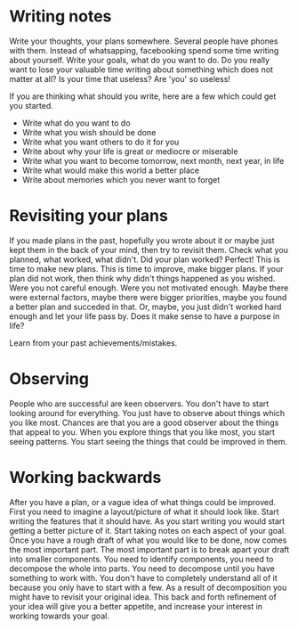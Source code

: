 
<!--- Goal: As most empowered creature of this planet, our goals should be
% profound. Give hints to how to think ahead. Give examples how successful
% people got that position as a result of thinking ahead. Realize that everyone
% is special No individual in this world look same as any other, what does that
% mean. Everyone thinks differently. -->

# Writing notes
Write your thoughts, your plans somewhere. Several people have phones with
them. Instead of whatsapping, facebooking spend some time writing about
yourself.  Write your goals, what do you want to do. Do you really want to lose
your valuable time writing about something which does not matter at all? Is your
time that useless? Are 'you' so useless!

If you are thinking what should you write, here are a few which could get you started.
- Write what do you want to do
- Write what you wish should be done
- Write what you want others to do it for you
- Write about why your life is great or mediocre or miserable
- Write what you want to become tomorrow, next month, next year, in life
- Write what would make this world a better place
- Write about memories which you never want to forget

# Revisiting your plans
If you made plans in the past, hopefully you wrote about it or maybe just kept
them in the back of your mind, then try to revisit them. Check what you planned,
what worked, what didn't. Did your plan worked? Perfect! This is time to make
new plans.  This is time to improve, make bigger plans.  If your plan did not
work, then think why didn't things happened as you wished. Were you not careful
enough. Were you not motivated enough. Maybe there were external factors, maybe
there were bigger priorities, maybe you found a better plan and succeded in
that. Or, maybe, you just didn't worked hard enough and let your life pass
by. Does it make sense to have a purpose in life?

Learn from your past achievements/mistakes.

# Observing
People who are successful are keen observers. You don't have to start looking
around for everything.  You just have to observe about things which you like
most. Chances are that you are a good observer about the things that appeal to
you. When you explore things that you like most, you start seeing patterns. You
start seeing the things that could be improved in them.

# Working backwards
After you have a plan, or a vague idea of what things could be improved. First
you need to imagine a layout/picture of what it should look like. Start writing
the features that it should have. As you start writing you would start getting a
better picture of it. Start taking notes on each aspect of your goal. Once you
have a rough draft of what you would like to be done, now comes the most
important part. The most important part is to break apart your draft into
smaller components. You need to identify components, you need to decompose the
whole into parts. You need to decompose until you have something to work
with. You don't have to completely understand all of it because you only have to
start with a few. As a result of decomposition you might have to revisit your
original idea. This back and forth refinement of your idea will give you a
better appetite, and increase your interest in working towards your goal.
